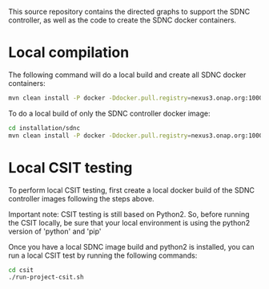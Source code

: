 This source repository contains the directed graphs to support the
SDNC controller, as well as the code to create the SDNC docker containers.

# Local compilation

The following command will do a local build and create all SDNC
docker containers:

```bash
mvn clean install -P docker -Ddocker.pull.registry=nexus3.onap.org:10001
```

To do a local build of only the SDNC controller docker image:

```bash
cd installation/sdnc
mvn clean install -P docker -Ddocker.pull.registry=nexus3.onap.org:10001
```

# Local CSIT testing

To perform local CSIT testing, first create a local docker build
of the SDNC controller images following the steps above.  

Important note: CSIT testing is still based on Python2.  So, before
running the CSIT locally, be sure that your local environment is
using the python2 version of 'python' and 'pip'

Once you have a local SDNC image build and python2 is installed,
you can run a local CSIT test by running the following commands:

```bash
cd csit
./run-project-csit.sh
```


